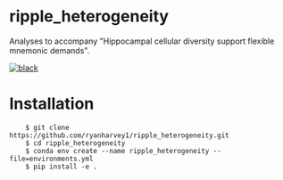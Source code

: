 # ripple_heterogeneity

Analyses to accompany "Hippocampal cellular diversity support flexible mnemonic demands".

[![black](https://img.shields.io/badge/code%20style-black-000000.svg)](https://github.com/psf/black)

Installation
============

```
    $ git clone https://github.com/ryanharvey1/ripple_heterogeneity.git
    $ cd ripple_heterogeneity
    $ conda env create --name ripple_heterogeneity --file=environments.yml
    $ pip install -e .
```
